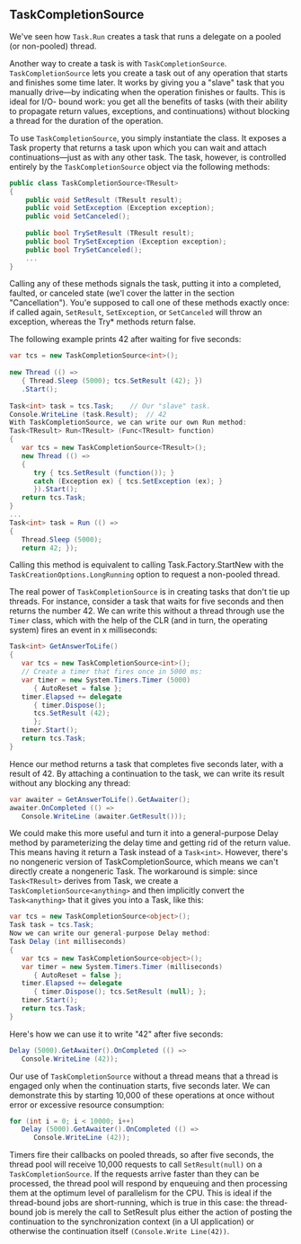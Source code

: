 ## TaskCompletionSource ##

We've seen how `Task.Run` creates a task that runs a delegate on a 
pooled (or non-pooled) thread.

Another way to create a task is with `TaskCompletionSource`.
`TaskCompletionSource` lets you create a task out of any operation that starts and
finishes some time later. It works by giving you a "slave" task that you manually 
drive—by indicating when the operation finishes or faults. This is ideal for 
I/O- bound work: you get all the benefits of tasks (with their ability to 
propagate return values, exceptions, and continuations) without blocking a thread 
for the duration of the operation.

To use `TaskCompletionSource`, you simply instantiate the class.  It exposes a Task 
property that returns a task upon which you can wait and attach 
continuations—just as with any other task. The task, however, is controlled 
entirely by the `TaskCompletionSource` object via the following methods:

```c#
public class TaskCompletionSource<TResult>
{
    public void SetResult (TResult result);
    public void SetException (Exception exception);
    public void SetCanceled();
 
    public bool TrySetResult (TResult result);
    public bool TrySetException (Exception exception);
    public bool TrySetCanceled();
    ...
}
```

Calling any of these methods signals the task, putting it into a completed, faulted,
or canceled state (we'l cover the latter in the section "Cancellation"). 
You'e supposed to call one of these methods exactly once: if called again,
`SetResult`, `SetException`, or `SetCanceled` will throw an exception, whereas the
Try* methods return false.

The following example prints 42 after waiting for five seconds:

```c#
var tcs = new TaskCompletionSource<int>();
 
new Thread (() => 
   { Thread.Sleep (5000); tcs.SetResult (42); })
   .Start();
 
Task<int> task = tcs.Task;	  // Our "slave" task.
Console.WriteLine (task.Result);  // 42 
With TaskCompletionSource, we can write our own Run method:
Task<TResult> Run<TResult> (Func<TResult> function)
{
   var tcs = new TaskCompletionSource<TResult>();
   new Thread (() =>
   {
      try { tcs.SetResult (function()); }
      catch (Exception ex) { tcs.SetException (ex); }
      }).Start();
   return tcs.Task;
}
...
Task<int> task = Run (() => 
{ 
   Thread.Sleep (5000); 
   return 42; });
```

Calling this method is equivalent to calling Task.Factory.StartNew with the 
`TaskCreationOptions.LongRunning` option to request a non-pooled thread.

The real power of `TaskCompletionSource` is in creating tasks that don't tie up
threads. For instance, consider a task that waits for five seconds and then returns
the number 42. We can write this without a thread through use the `Timer` class,
which with the help of the CLR (and in turn, the operating system) fires an event in
x milliseconds:

```c#
Task<int> GetAnswerToLife()
{
   var tcs = new TaskCompletionSource<int>();
   // Create a timer that fires once in 5000 ms:
   var timer = new System.Timers.Timer (5000) 
      { AutoReset = false }; 
   timer.Elapsed += delegate 
      { timer.Dispose(); 
      tcs.SetResult (42);
      }; 
   timer.Start();
   return tcs.Task;
}
```

Hence our method returns a task that completes five seconds later, 
with a result of 42. By attaching a continuation to the task, we can write its result
without any blocking any thread:

```c#
var awaiter = GetAnswerToLife().GetAwaiter();
awaiter.OnCompleted (() => 
   Console.WriteLine (awaiter.GetResult()));
```

We could make this more useful and turn it into a general-purpose Delay method
by parameterizing the delay time and getting rid of the return value. This means
having it return a Task instead of a `Task<int>`. However, there's no nongeneric
version of TaskCompletionSource, which means we can't directly create a
nongeneric Task. The workaround is simple: since `Task<TResult>` derives from
Task, we create a `TaskCompletionSource<anything>` and then implicitly convert 
the `Task<anything>` that it gives you into a Task, like this:

```c#
var tcs = new TaskCompletionSource<object>(); 
Task task = tcs.Task;
Now we can write our general-purpose Delay method:
Task Delay (int milliseconds)
{
   var tcs = new TaskCompletionSource<object>();
   var timer = new System.Timers.Timer (milliseconds) 
      { AutoReset = false };
   timer.Elapsed += delegate 
      { timer.Dispose(); tcs.SetResult (null); };
   timer.Start();
   return tcs.Task;
}
```

Here's how we can use it to write "42" after five seconds:

```c#
Delay (5000).GetAwaiter().OnCompleted (() => 
   Console.WriteLine (42));
```

Our use of `TaskCompletionSource` without a thread means that a thread is
engaged only when the continuation starts, five seconds later. We can
demonstrate this by starting 10,000 of these operations at once without error 
or excessive resource consumption:

```c#
for (int i = 0; i < 10000; i++)
   Delay (5000).GetAwaiter().OnCompleted (() => 
      Console.WriteLine (42));
```

Timers fire their callbacks on pooled threads, so after five seconds, the thread
pool will receive 10,000 requests to call `SetResult(null)` on a
`TaskCompletionSource`. If the requests arrive faster than they can be processed,
the thread pool will respond by enqueuing and then processing them at the
optimum level of parallelism for the CPU. This is ideal if the thread-bound jobs
are short-running, which is true in this case: the thread-bound job is merely the
call to SetResult plus either the action of posting the continuation to the
synchronization context (in a UI application) or otherwise the continuation itself
`(Console.Write Line(42))`.
